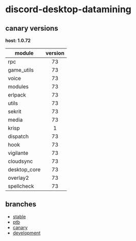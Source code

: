 # discord-desktop-datamining

## canary versions

**host: 1.0.72**

| module | version |
| ------ | :-----: |
| rpc | 73 |
| game_utils | 73 |
| voice | 73 |
| modules | 73 |
| erlpack | 73 |
| utils | 73 |
| sekrit | 73 |
| media | 73 |
| krisp | 1 |
| dispatch | 73 |
| hook | 73 |
| vigilante | 73 |
| cloudsync | 73 |
| desktop_core | 73 |
| overlay2 | 73 |
| spellcheck | 73 |

## branches

- [stable](https://github.com/OpenAsar/discord-desktop-datamining/tree/stable)
- [ptb](https://github.com/OpenAsar/discord-desktop-datamining/tree/ptb)
- [canary](https://github.com/OpenAsar/discord-desktop-datamining/tree/canary)
- [development](https://github.com/OpenAsar/discord-desktop-datamining/tree/development)